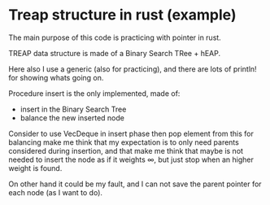 # Treap structure in rust (example)

The main purpose of this code is practicing with pointer in rust.

TREAP data structure is made of a Binary Search TRee + hEAP.

Here also I use a generic (also for practicing), and there are lots
of println! for showing whats going on.

Procedure insert is the only implemented, made of:
 * insert in the Binary Search Tree
 * balance the new inserted node

Consider to use VecDeque in insert phase then pop element from this for balancing make me think that my expectation is to only need parents considered during insertion, and that make me think that maybe is not needed to insert the node as if it weights ∞, but just stop when an higher weight is found.

On other hand it could be my fault, and I can not save the parent pointer for each node (as I want to do).

